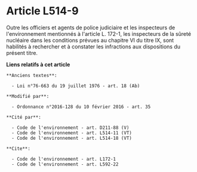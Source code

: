 # Article L514-9

Outre les officiers et agents de police judiciaire et les inspecteurs de l'environnement mentionnés à l'article L. 172-1, les
inspecteurs de la sûreté nucléaire dans les conditions prévues au chapitre VI du titre IX, sont habilités à rechercher et à
constater les infractions aux dispositions du présent titre.

**Liens relatifs à cet article**

	**Anciens textes**:

	  - Loi n°76-663 du 19 juillet 1976 - art. 18 (Ab)

	**Modifié par**:

	  - Ordonnance n°2016-128 du 10 février 2016 - art. 35

	**Cité par**:

	  - Code de l'environnement - art. D211-88 (V)
	  - Code de l'environnement - art. L514-11 (VT)
	  - Code de l'environnement - art. L514-18 (VT)

	**Cite**:

	  - Code de l'environnement - art. L172-1
	  - Code de l'environnement - art. L592-22
